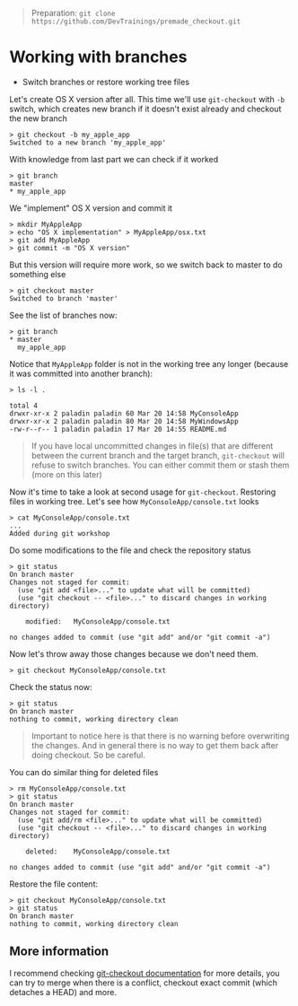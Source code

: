 > Preparation: `git clone https://github.com/DevTrainings/premade_checkout.git`

# Working with branches

* Switch branches or restore working tree files

Let's create OS X version after all. This time we'll use `git-checkout`
with `-b` switch, which creates new branch if it doesn't exist already
and checkout the new branch

```
> git checkout -b my_apple_app
Switched to a new branch 'my_apple_app'
```

With knowledge from last part we can check if it worked

```
> git branch
master
* my_apple_app
```

We "implement" OS X version and commit it

```
> mkdir MyAppleApp
> echo "OS X implementation" > MyAppleApp/osx.txt
> git add MyAppleApp
> git commit -m "OS X version"
```

But this version will require more work, so we switch back to master
to do something else

```
> git checkout master
Switched to branch 'master'
```

See the list of branches now:

```
> git branch
* master
  my_apple_app
```

Notice that `MyAppleApp` folder is not in the working tree any longer
(because it was committed into another branch):

```
> ls -l .

total 4
drwxr-xr-x 2 paladin paladin 60 Mar 20 14:58 MyConsoleApp
drwxr-xr-x 2 paladin paladin 80 Mar 20 14:58 MyWindowsApp
-rw-r--r-- 1 paladin paladin 17 Mar 20 14:55 README.md
```

> If you have local uncommitted changes in file(s) that are different between
> the current branch and the target branch, `git-checkout` will refuse to switch
> branches. You can either commit them or stash them (more on this later)

Now it's time to take a look at second usage for `git-checkout`. Restoring files in working tree. Let's see how `MyConsoleApp/console.txt` looks

```
> cat MyConsoleApp/console.txt
...
Added during git workshop
```

Do some modifications to the file and check the repository status

```
> git status
On branch master
Changes not staged for commit:
  (use "git add <file>..." to update what will be committed)
  (use "git checkout -- <file>..." to discard changes in working directory)

    modified:   MyConsoleApp/console.txt

no changes added to commit (use "git add" and/or "git commit -a")
```

Now let's throw away those changes because we don't need them.

```
> git checkout MyConsoleApp/console.txt
```

Check the status now:

```
> git status
On branch master
nothing to commit, working directory clean
```

> Important to notice here is that there is no warning before overwriting the changes.
> And in general there is no way to get them back after doing checkout. So be careful.

You can do similar thing for deleted files

```
> rm MyConsoleApp/console.txt
> git status
On branch master
Changes not staged for commit:
  (use "git add/rm <file>..." to update what will be committed)
  (use "git checkout -- <file>..." to discard changes in working directory)

    deleted:    MyConsoleApp/console.txt

no changes added to commit (use "git add" and/or "git commit -a")
```

Restore the file content:

```
> git checkout MyConsoleApp/console.txt
> git status
On branch master
nothing to commit, working directory clean
```

## More information

I recommend checking [git-checkout documentation](https://git-scm.com/docs/git-checkout) for more details,
you can try to merge when there is a conflict, checkout exact commit (which detaches a HEAD) and more.
